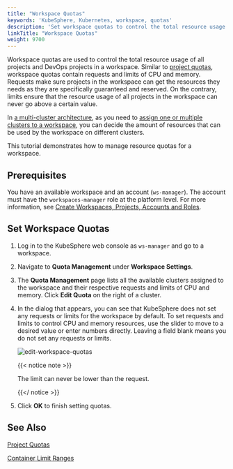 ```yaml
---
title: "Workspace Quotas"
keywords: 'KubeSphere, Kubernetes, workspace, quotas'
description: 'Set workspace quotas to control the total resource usage of projects and DevOps projects in a workspace.'
linkTitle: "Workspace Quotas"
weight: 9700
---
```


Workspace quotas are used to control the total resource usage of all projects and DevOps projects in a workspace. Similar to [project quotas](../project-quotas/), workspace quotas contain requests and limits of CPU and memory. Requests make sure projects in the workspace can get the resources they needs as they are specifically guaranteed and reserved. On the contrary, limits ensure that the resource usage of all projects in the workspace can never go above a certain value.

In [a multi-cluster architecture](../../multicluster-management/), as you need to [assign one or multiple clusters to a workspace](../../cluster-administration/cluster-settings/cluster-visibility-and-authorization/), you can decide the amount of resources that can be used by the workspace on different clusters.

This tutorial demonstrates how to manage resource quotas for a workspace.

## Prerequisites

You have an available workspace and an account (`ws-manager`). The account must have the `workspaces-manager` role at the platform level. For more information, see [Create Workspaces, Projects, Accounts and Roles](../../quick-start/create-workspace-and-project/).

## Set Workspace Quotas

1. Log in to the KubeSphere web console as `ws-manager` and go to a workspace.

2. Navigate to **Quota Management** under **Workspace Settings**.

3. The **Quota Management** page lists all the available clusters assigned to the workspace and their respective requests and limits of CPU and memory. Click **Edit Quota** on the right of a cluster.

4. In the dialog that appears, you can see that KubeSphere does not set any requests or limits for the workspace by default. To set requests and limits to control CPU and memory resources, use the slider to move to a desired value or enter numbers directly. Leaving a field blank means you do not set any requests or limits.

   ![edit-workspace-quotas](/images/docs/workspace-administration/workspace-quotas/edit-workspace-quotas.png)

   {{< notice note >}}

   The limit can never be lower than the request.

   {{</ notice >}} 

5. Click **OK** to finish setting quotas.

## See Also

[Project Quotas](../project-quotas/)

[Container Limit Ranges](../../project-administration/container-limit-ranges/)